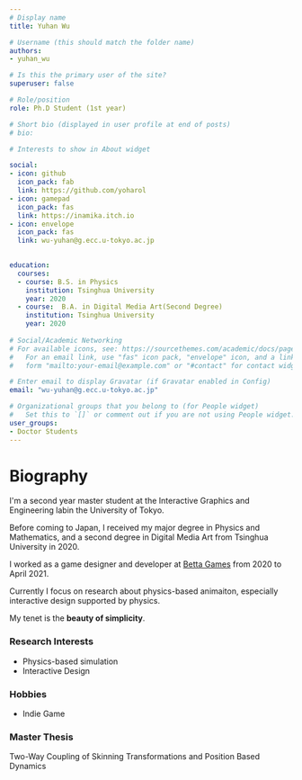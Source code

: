 ```yaml
---
# Display name
title: Yuhan Wu

# Username (this should match the folder name)
authors:
- yuhan_wu

# Is this the primary user of the site?
superuser: false

# Role/position
role: Ph.D Student (1st year)

# Short bio (displayed in user profile at end of posts)
# bio: 

# Interests to show in About widget

social:
- icon: github
  icon_pack: fab
  link: https://github.com/yoharol
- icon: gamepad
  icon_pack: fas
  link: https://inamika.itch.io
- icon: envelope
  icon_pack: fas
  link: wu-yuhan@g.ecc.u-tokyo.ac.jp
  

education:
  courses:
  - course: B.S. in Physics
    institution: Tsinghua University
    year: 2020
  - course:  B.A. in Digital Media Art(Second Degree)
    institution: Tsinghua University
    year: 2020
 
# Social/Academic Networking
# For available icons, see: https://sourcethemes.com/academic/docs/page-builder/#icons
#   For an email link, use "fas" icon pack, "envelope" icon, and a link in the
#   form "mailto:your-email@example.com" or "#contact" for contact widget.

# Enter email to display Gravatar (if Gravatar enabled in Config)
email: "wu-yuhan@g.ecc.u-tokyo.ac.jp"

# Organizational groups that you belong to (for People widget)
#   Set this to `[]` or comment out if you are not using People widget.
user_groups:
- Doctor Students
---
```



# **Biography**
<p>I'm a second year master student at the Interactive Graphics and Engineering labin the University of Tokyo.</p>
<p>Before coming to Japan, I received my major degree in Physics and Mathematics, and a second degree in Digital
        Media Art from Tsinghua University in 2020.</p>
<p> I worked as a game designer and developer at <a href="https://betta-games.com/">Betta Games</a> from 2020 to
        April 2021.</p>
<p>Currently I focus on research about physics-based animaiton, especially interactive design supported by
        physics.</p>
<p>My tenet is the <b>beauty of simplicity</b>.</p>

### Research Interests
- Physics-based simulation
- Interactive Design

### Hobbies
- Indie Game

### Master Thesis
Two-Way Coupling of Skinning Transformations and Position Based Dynamics
